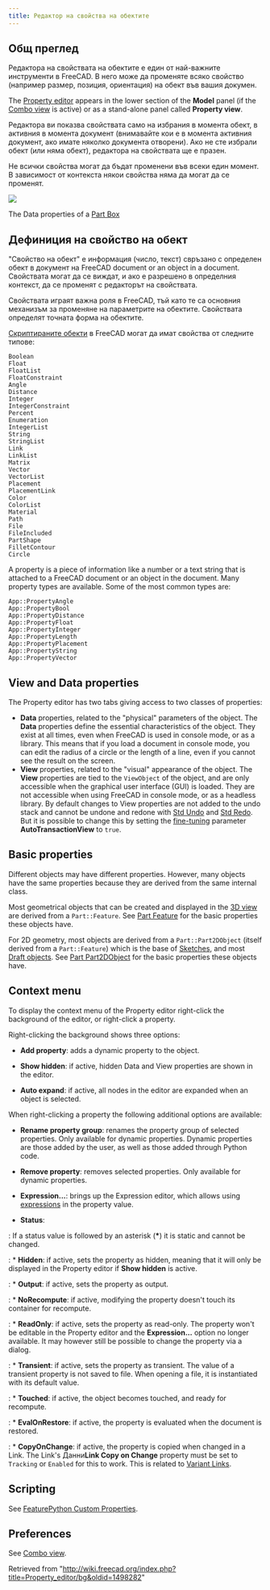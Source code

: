 ```yaml
---
title: Редактор на свойства на обектите
---
```

## Общ преглед

Редактора на свойствата на обектите е един от най-важните инструменти в FreeCAD. В него може да променяте всяко свойство (например размер, позиция, ориентация) на обект във вашия докумен.

The [Property editor](/Property_editor "Property editor") appears in the lower section of the **Model** panel (if the [Combo view](/Combo_view "Combo view") is active) or as a stand-alone panel called **Property view**.

Редактора ви показва свойствата само на избрания в момента обект, в активния в момента документ (внимавайте кои е в момента активния документ, ако имате няколко документа отворени). Ако не сте избрали обект (или няма обект), редактора на свойствата ще е празен.

Не всички свойства могат да бъдат променени във всеки един момент. В зависимост от контекста някои свойства няма да могат да се променят.

![](/images/FreeCAD_Property_editor_Data.png)

The Data properties of a [Part Box](/Part_Box "Part Box")

## Дефиниция на свойство на обект

"Свойство на обект" е информация (число, текст) свръзано с определен обект в документ на FreeCAD document or an object in a document. Свойствата могат да се виждат, и ако е разрешено в определния контекст, да се променят с редакторът на свойствата.

Свойствата играят важна роля в FreeCAD, тъй като те са основния механизъм за променяне на параметрите на обектите. Свойствата определят точната форма на обектите.

[Скриптираните обекти](/index.php?title=Scripted_objects/bg&action=edit&redlink=1 "Scripted objects/bg (page does not exist)") в FreeCAD могат да имат свойства от следните типове:

```
Boolean
Float
FloatList
FloatConstraint
Angle
Distance
Integer
IntegerConstraint
Percent
Enumeration
IntegerList
String
StringList
Link
LinkList
Matrix
Vector
VectorList
Placement
PlacementLink
Color
ColorList
Material
Path
File
FileIncluded
PartShape
FilletContour
Circle

```

A property is a piece of information like a number or a text string that is attached to a FreeCAD document or an object in the document. Many property types are available. Some of the most common types are:

```
App::PropertyAngle
App::PropertyBool
App::PropertyDistance
App::PropertyFloat
App::PropertyInteger
App::PropertyLength
App::PropertyPlacement
App::PropertyString
App::PropertyVector

```

## View and Data properties

The Property editor has two tabs giving access to two classes of properties:

* **Data** properties, related to the "physical" parameters of the object. The **Data** properties define the essential characteristics of the object. They exist at all times, even when FreeCAD is used in console mode, or as a library. This means that if you load a document in console mode, you can edit the radius of a circle or the length of a line, even if you cannot see the result on the screen.
* **View** properties, related to the "visual" appearance of the object. The **View** properties are tied to the `ViewObject` of the object, and are only accessible when the graphical user interface (GUI) is loaded. They are not accessible when using FreeCAD in console mode, or as a headless library. By default changes to View properties are not added to the undo stack and cannot be undone and redone with [Std Undo](/Std_Undo "Std Undo") and [Std Redo](/Std_Redo "Std Redo"). But it is possible to change this by setting the [fine-tuning](/Fine-tuning "Fine-tuning") parameter **AutoTransactionView** to `true`.

## Basic properties

Different objects may have different properties. However, many objects have the same properties because they are derived from the same internal class.

Most geometrical objects that can be created and displayed in the [3D view](/3D_view "3D view") are derived from a `Part::Feature`. See [Part Feature](/Part_Feature "Part Feature") for the basic properties these objects have.

For 2D geometry, most objects are derived from a `Part::Part2DObject` (itself derived from a `Part::Feature`) which is the base of [Sketches](/Sketch "Sketch"), and most [Draft objects](/Draft_Workbench "Draft Workbench"). See [Part Part2DObject](/Part_Part2DObject "Part Part2DObject") for the basic properties these objects have.

## Context menu

To display the context menu of the Property editor right-click the background of the editor, or right-click a property.

Right-clicking the background shows three options:

* **Add property**: adds a dynamic property to the object.

* **Show hidden**: if active, hidden Data and View properties are shown in the editor.

* **Auto expand**: if active, all nodes in the editor are expanded when an object is selected.

When right-clicking a property the following additional options are available:

* **Rename property group**: renames the property group of selected properties. Only available for dynamic properties. Dynamic properties are those added by the user, as well as those added through Python code.

* **Remove property**: removes selected properties. Only available for dynamic properties.

* **Expression...**: brings up the Expression editor, which allows using [expressions](/Expressions "Expressions") in the property value.

* **Status**:

:   If a status value is followed by an asterisk (**\***) it is static and cannot be changed.

:   * **Hidden**: if active, sets the property as hidden, meaning that it will only be displayed in the Property editor if **Show hidden** is active.

:   * **Output**: if active, sets the property as output.

:   * **NoRecompute**: if active, modifying the property doesn't touch its container for recompute.

:   * **ReadOnly**: if active, sets the property as read-only. The property won't be editable in the Property editor and the **Expression...** option no longer available. It may however still be possible to change the property via a dialog.

:   * **Transient**: if active, sets the property as transient. The value of a transient property is not saved to file. When opening a file, it is instantiated with its default value.

:   * **Touched**: if active, the object becomes touched, and ready for recompute.

:   * **EvalOnRestore**: if active, the property is evaluated when the document is restored.

:   * **CopyOnChange**: if active, the property is copied when changed in a Link. The Link's Данни**Link Copy on Change** property must be set to `Tracking` or `Enabled` for this to work. This is related to [Variant Links](https://forum.freecad.org/viewtopic.php?p=738833#p738833).

## Scripting

See [FeaturePython Custom Properties](/FeaturePython_Custom_Properties "FeaturePython Custom Properties").

## Preferences

See [Combo view](/Combo_view#Preferences "Combo view").

Retrieved from "<http://wiki.freecad.org/index.php?title=Property_editor/bg&oldid=1498282>"